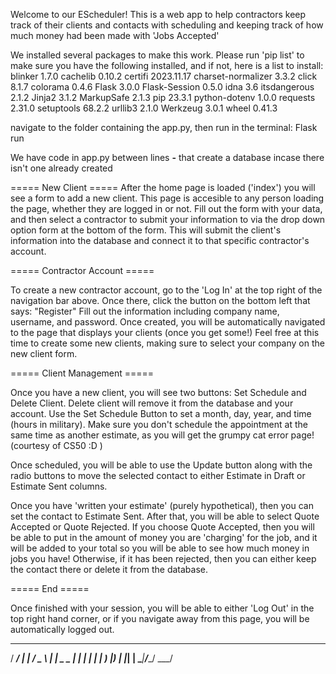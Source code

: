 Welcome to our EScheduler!
This is a web app to help contractors keep track of their clients and contacts with scheduling
and keeping track of how much money had been made with 'Jobs Accepted'

We installed several packages to make this work. Please run 'pip list' to make sure
you have the following installed, and if not, here is a list to install:
blinker            1.7.0
cachelib           0.10.2
certifi            2023.11.17
charset-normalizer 3.3.2
click              8.1.7
colorama           0.4.6
Flask              3.0.0
Flask-Session      0.5.0
idna               3.6
itsdangerous       2.1.2
Jinja2             3.1.2
MarkupSafe         2.1.3
pip                23.3.1
python-dotenv      1.0.0
requests           2.31.0
setuptools         68.2.2
urllib3            2.1.0
Werkzeug           3.0.1
wheel              0.41.3

navigate to the folder containing the app.py,
then run in the terminal: Flask run

We have code in app.py between lines **-** that create a database incase there isn't one already created

===== New Client =====
After the home page is loaded ('index') you will see a form to add a new client. This page is accesible
to any person loading the page, whether they are logged in or not. Fill out the form with your data,
and then select a contractor to submit your information to via the drop down option form at the bottom
of the form. This will submit the client's information into the database and connect it to that specific
contractor's account.

===== Contractor Account =====

To create a new contractor account, go to the 'Log In' at the top right of the navigation bar above. Once
there, click the button on the bottom left that says: "Register"
Fill out the information including company name, username, and password. Once created, you will be 
automatically navigated to the page that displays your clients (once you get some!)
Feel free at this time to create some new clients, making sure to select your company on the new client
form.

===== Client Management =====

Once you have a new client, you will see two buttons: Set Schedule and Delete Client. Delete client
will remove it from the database and your account. Use the Set Schedule Button to set a month, day,
year, and time (hours in military). Make sure you don't schedule the appointment at the same time as
another estimate, as you will get the grumpy cat error page! (courtesy of CS50 :D )

Once scheduled, you will be able to use the Update button along with the radio buttons to move the
selected contact to either Estimate in Draft or Estimate Sent columns.

Once you have 'written your estimate' (purely hypothetical), then you can set the contact to Estimate 
Sent. After that, you will be able to select Quote Accepted or Quote Rejected. If you choose Quote Accepted, then you will be able to put in the amount of money you are 'charging' for the job, and it will
be added to your total so you will be able to see how much money in jobs you have!
Otherwise, if it has been rejected, then you can either keep the contact there or delete it from the
database.

===== End =====

Once finished with your session, you will be able to either 'Log Out' in the top right hand corner,
or if you navigate away from this page, you will be automatically logged out.

  ____ ____ ____   ___  
 / ___/ ___| ___| / _ \ 
| |   \___ \___ \| | | |
| |___ ___) |__) | |_| |
 \____|____/____/ \___/ 

